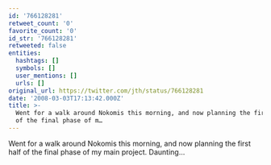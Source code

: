 ```yaml
---
id: '766128281'
retweet_count: '0'
favorite_count: '0'
id_str: '766128281'
retweeted: false
entities:
  hashtags: []
  symbols: []
  user_mentions: []
  urls: []
original_url: https://twitter.com/jth/status/766128281
date: '2008-03-03T17:13:42.000Z'
title: >-
  Went for a walk around Nokomis this morning, and now planning the first half
  of the final phase of m…
---
```


Went for a walk around Nokomis this morning, and now planning the first half of the final phase of my main project. Daunting...